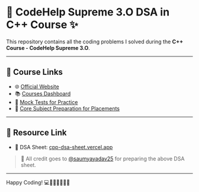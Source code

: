 # 🚀 CodeHelp Supreme 3.O DSA in C++ Course ✨

This repository contains all the coding problems I solved during the **C++ Course - CodeHelp Supreme 3.O**.

---

## 📘 Course Links

- 🌐 [Official Website](https://www.codehelp.in/)
- 📚 [Courses Dashboard](https://www.codehelp.in/dashboard/courses)
- 📝 [Mock Tests for Practice](https://www.codehelp.in/dashboard/mock-tests)
- 💼 [Core Subject Preparation for Placements](https://www.codehelp.in/dashboard/core-subjects)

---

## 📂 Resource Link

- 🧾 DSA Sheet: [cpp-dsa-sheet.vercel.app](https://cpp-dsa-sheet.vercel.app/)

> 🙏 All credit goes to [@saumyayadav25](https://github.com/saumyayadav25) for preparing the above DSA sheet.

---

Happy Coding! 💻🧑‍💻👩‍💻✨✨